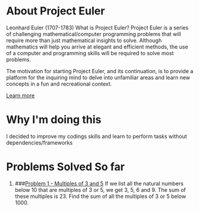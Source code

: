 # About Project Euler
Leonhard Euler (1707-1783)
What is Project Euler?
Project Euler is a series of challenging mathematical/computer programming problems that will require more than just mathematical insights to solve. Although mathematics will help you arrive at elegant and efficient methods, the use of a computer and programming skills will be required to solve most problems.

The motivation for starting Project Euler, and its continuation, is to provide a platform for the inquiring mind to delve into unfamiliar areas and learn new concepts in a fun and recreational context.

[Learn more](http://projecteuler.net/about)

# Why I'm doing this 
I decided to improve my codings skills and learn to perform tasks without dependencies/frameworks

# Problems Solved So far
1. ###[Problem 1 - Multiples of 3 and 5](https://github.com/she-WritesCode/ProjectEuler/1-multiples-of-3-and-5)
If we list all the natural numbers below 10 that are multiples of 3 or 5, we get 3, 5, 6 and 9. The sum of these multiples is 23. Find the sum of all the multiples of 3 or 5 below 1000.
